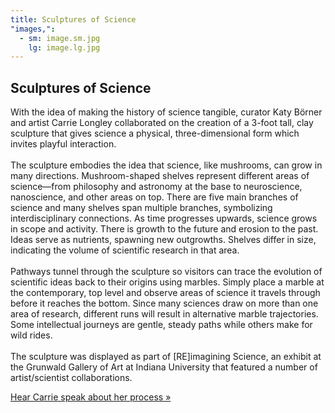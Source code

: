 ```yaml
---
title: Sculptures of Science
"images,":
  - sm: image.sm.jpg
    lg: image.lg.jpg
---
```

## Sculptures of Science

With the idea of making the history of science tangible, curator Katy Börner and artist Carrie Longley collaborated on the creation of a 3-foot tall, clay sculpture that gives science a physical, three-dimensional form which invites playful interaction.\
\
The sculpture embodies the idea that science, like mushrooms, can grow in many directions. Mushroom-shaped shelves represent different areas of science—from philosophy and astronomy at the base to neuroscience, nanoscience, and other areas on top. There are five main branches of science and many shelves span multiple branches, symbolizing interdisciplinary connections. As time progresses upwards, science grows in scope and activity. There is growth to the future and erosion to the past. Ideas serve as nutrients, spawning new outgrowths. Shelves differ in size, indicating the volume of scientific research in that area.\
\
Pathways tunnel through the sculpture so visitors can trace the evolution of scientific ideas back to their origins using marbles. Simply place a marble at the contemporary, top level and observe areas of science it travels through before it reaches the bottom. Since many sciences draw on more than one area of research, different runs will result in alternative marble trajectories. Some intellectual journeys are gentle, steady paths while others make for wild rides.\
\
The sculpture was displayed as part of \[RE]imagining Science, an exhibit at the Grunwald Gallery of Art at Indiana University that featured a number of artist/scientist collaborations. 

[Hear Carrie speak about her process »](http://scimaps.org/carrie-longley-interview.html)